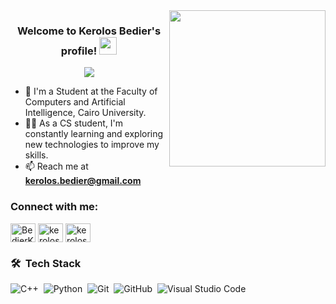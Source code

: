 
<img width="250" align="right" src="https://media.giphy.com/media/13HgwGsXF0aiGY/giphy.gif">


<h3 align="center">
  Welcome to Kerolos Bedier's profile!
  <img src="https://media.giphy.com/media/hvRJCLFzcasrR4ia7z/giphy.gif" width="28">
</h3>

<!-- Typing SVG by DenverCoder1 - https://github.com/DenverCoder1/readme-typing-svg -->
<p align="center">
  <a href="https://github.com/DenverCoder1/readme-typing-svg"><img src="https://readme-typing-svg.herokuapp.com/?lines=Just%20a%20Student;Always%20trying%20to%20learn%20new%20things&font=Fira%20Code&center=true&width=440&height=45&color=f75c7e&vCenter=true&size=22"></a>
</p> 

- 🏢 I'm a Student at the Faculty of Computers and Artificial Intelligence, Cairo University.
- 👨‍💻 As a CS student, I'm constantly learning and exploring new technologies to improve my skills.
- 📫 Reach me at **kerolos.bedier@gmail.com**


<h3 align="left">Connect with me:</h3>
<p align="left">
<a href="https://twitter.com/BedierKerolos" target="blank"><img align="center" src="https://edent.github.io/SuperTinyIcons/images/svg/x.svg" alt="BedierKerolos" height="30" width="40" /></a>
<a href="https://www.linkedin.com/in/kerolos-bedier-43b320262/" target="blank"><img align="center" src="https://raw.githubusercontent.com/rahuldkjain/github-profile-readme-generator/master/src/images/icons/Social/linked-in-alt.svg" alt="kerolos-bedier-43b320262" height="30" width="40" /></a>
<a href="https://codeforces.com/profile/kerolos.bedier" target="blank"><img align="center" src="https://raw.githubusercontent.com/rahuldkjain/github-profile-readme-generator/master/src/images/icons/Social/codeforces.svg" alt="kerolos.bedier" height="30" width="40" /></a>
</p>

### 🛠 &nbsp;Tech Stack
![C++](https://img.shields.io/badge/-C++%20-05122A?style=flat&logo=C++)&nbsp;
![Python](https://img.shields.io/badge/-Python%20-05122A?style=flat&logo=python)&nbsp;
![Git](https://img.shields.io/badge/-Git-05122A?style=flat&logo=git)&nbsp;
![GitHub](https://img.shields.io/badge/-GitHub-05122A?style=flat&logo=github)&nbsp;
![Visual Studio Code](https://img.shields.io/badge/-Visual%20Studio%20Code-05122A?style=flat&logo=visual-studio-code&logoColor=007ACC)&nbsp;






